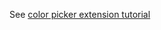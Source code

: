 See [color picker extension tutorial](https://github.com/Sage-ERP-X3/dev-doc/blob/master/integration-guide/color-picker-extension-tutorial.md)